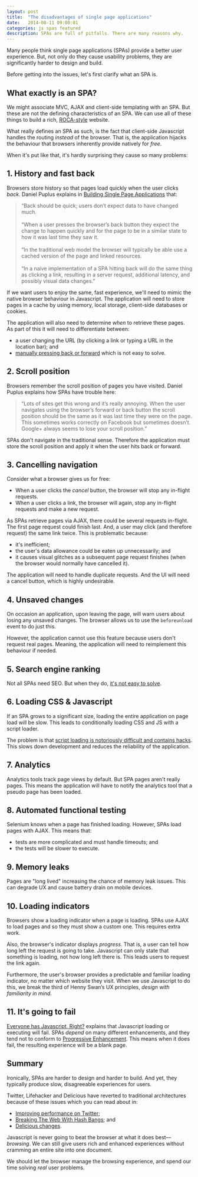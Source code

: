 ```yaml
---
layout: post
title:  "The disadvantages of single page applications"
date:   2014-08-11 09:00:01
categories: js spas featured
description: SPAs are full of pitfalls. There are many reasons why.
---
```


Many people think single page applications (SPAs) provide a better user experience. But, not only do they cause usability problems, they are significantly harder to design and build.

Before getting into the issues, let's first clarify what an SPA is.

## What exactly is an SPA?

We might associate MVC, AJAX and client-side templating with an SPA. But these are not the defining characteristics of an SPA. We can use all of these things to build a rich, [ROCA-style](http://roca-style.org/) website.

What really defines an SPA as such, is the fact that client-side Javascript handles the routing *instead* of the browser. That is, the application hijacks the behaviour that browsers inherently provide natively for *free*.

When it's put like that, it's hardly surprising they cause so many problems:

## 1. History and fast back

Browsers store history so that pages load quickly when the user clicks *back*. Daniel Puplus explains in [Building Single Page Applications](https://medium.com/joys-of-javascript/4353246f4480) that:

> &ldquo;Back should be quick; users don’t expect data to have changed much.<br><br>
> &ldquo;When a user presses the browser’s back button they expect the change to happen quickly and for the page to be in a similar state to how it was last time they saw it.<br><br>
> &ldquo;In the traditional web model the browser will typically be able use a cached version of the page and linked resources.<br><br>
> &ldquo;In a naive implementation of a SPA hitting back will do the same thing as clicking a link, resulting in a server request, additional latency, and possibly visual data changes.&rdquo;

If we want users to enjoy the same, fast experience, we'll need to mimic the native browser behaviour in Javascript. The application will need to store pages in a cache by using memory, local storage, client-side databases or cookies.

The application will also need to determine *when* to retrieve these pages. As part of this it will need to differentiate between:

* a user changing the URL (by clicking a link or typing a URL in the location bar); and
* [manually pressing back or forward](http://stackoverflow.com/questions/2008806/how-to-detect-if-the-user-clicked-the-back-button) which is not easy to solve.

## 2. Scroll position

Browsers remember the scroll position of pages you have visited. Daniel Puplus explains how SPAs have trouble here:

> &ldquo;Lots of sites get this wrong and it’s really annoying. When the user navigates using the browser’s forward or back button the scroll position should be the same as it was last time they were on the page. This sometimes works correctly on Facebook but sometimes doesn’t. Google+ always seems to lose your scroll position.&rdquo;

SPAs don't navigate in the traditional sense. Therefore the application must store the scroll position and apply it when the user hits back or forward.

## 3. Cancelling navigation

Consider what a browser gives us for free:

* When a user clicks the *cancel* button, the browser will stop any in-flight requests.
* When a user clicks a link, the browser will again, stop any in-flight requests and make a new request.

As SPAs retrieve pages via AJAX, there could be several requests in-flight. The first page request could finish last. And, a user may click (and therefore request) the same link twice. This is problematic because:

- it's inefficient;
- the user's data allowance could be eaten up unnecessarily; and
- it causes visual glitches as a subsequent page request finishes (when the browser would normally have cancelled it).

The application will need to handle duplicate requests. And the UI will need a cancel button, which is highly undesirable.

## 4. Unsaved changes

On occasion an application, upon leaving the page, will warn users about losing any unsaved changes. The browser allows us to use the `beforeunload` event to do just this.

However, the application cannot use this feature because users don't request real pages. Meaning, the application will need to reimplement this behaviour if needed.

## 5. Search engine ranking

Not all SPAs need SEO. But when they do, [it's not easy to solve](http://stackoverflow.com/questions/7549306/single-page-js-websites-and-seo).

## 6. Loading CSS &amp; Javascript

If an SPA grows to a significant size, loading the entire application on page load will be slow. This leads to conditionally loading CSS and JS with a script loader.

The problem is that [script loading is notoriously difficult and contains  hacks](http://blog.getify.com/labjs-script-loading-the-way-it-should-be/). This slows down development and reduces the reliability of the application.

## 7. Analytics

Analytics tools track page views by default. But SPA pages aren't really pages. This means the application will have to notify the analytics tool that a pseudo page has been loaded.

## 8. Automated functional testing

Selenium knows when a page has finished loading. However, SPAs load pages with AJAX. This means that:

* tests are more complicated and must handle timeouts; and
* the tests will be slower to execute.

## 9. Memory leaks

Pages are "long lived" increasing the chance of memory leak issues. This can degrade UX and cause battery drain on mobile devices.

## 10. Loading indicators

Browsers show a loading indicator when a page is loading. SPAs use AJAX to load pages and so they must show a custom one. This requires extra work.

Also, the browser's indicator displays *progress*. That is, a user can tell how long left the request is going to take. Javascript can only state that something is loading, not how long left there is. This leads users to request the link again.

Furthermore, the user's browser provides a predictable and familiar loading indicator, no matter which website they visit. When we use Javascript to do this, we break the third of Henny Swan’s UX principles, *design with familiarity in mind*.

## 11. It's going to fail

[Everyone has Javascript, Right?](http://kryogenix.org/code/browser/everyonehasjs.html) explains that Javascript loading or executing will fail. SPAs *depend* on many different enhancements, and they tend not to conform to [Progressive Enhancement](/articles/writing-javascript-that-conforms-to-progressive-enhancement/). This means when it does fail, the resulting experience will be a blank page.

## Summary

Ironically, SPAs are harder to design and harder to build. And yet, they typically produce slow, disagreeable experiences for users.

Twitter, Lifehacker and Delicious have reverted to traditional architectures because of these issues which you can read about in:

- [Improving performance on Twitter](https://blog.twitter.com/2012/improving-performance-on-twittercom);
- [Breaking The Web With Hash Bangs](http://isolani.co.uk/blog/javascript/BreakingTheWebWithHashBangs); and
- [Delicious changes](http://blog.del.icio.us/?p=1174).

Javascript is never going to beat the browser at what it does best&mdash;*browsing*. We can still give users rich and enhanced experiences without cramming an entire site into one document.

We should let the browser manage the browsing experience, and spend our time solving *real* user problems.